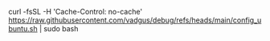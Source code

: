 curl -fsSL -H 'Cache-Control: no-cache' https://raw.githubusercontent.com/vadgus/debug/refs/heads/main/config_ubuntu.sh | sudo bash
